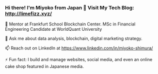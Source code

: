 ### Hi there! I'm Miyoko from Japan 👋 Visit My Tech Blog: http://limefizz.xyz/

🔭 Mentor at Frankfurt School Blockchain Center. MSc in Financial Engineering Candidate at WorldQuant University

💬 Ask me about data analysis, blockchain, digital marketing strategy.

📫 Reach out on LinkedIn at https://www.linkedin.com/in/miyoko-shimura/

⚡ Fun fact: I build and manage websites, social media, and even an online cake shop featured in Japanese media.
